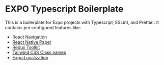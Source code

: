 # EXPO Typescript Boilerplate

This is a boilerplate for Expo projects with Typescript, ESLint, and Prettier.
It contains pre configured features like:

- [React Navigation](https://reactnavigation.org/)
- [React Native Paper](https://callstack.github.io/react-native-paper/)
- [Redux Toolkit](https://redux-toolkit.js.org/)
- [Tailwind CSS Class names](https://npmjs.com/package/twrnc)
- [Expo Localization](https://docs.expo.io/versions/latest/sdk/localization/)
